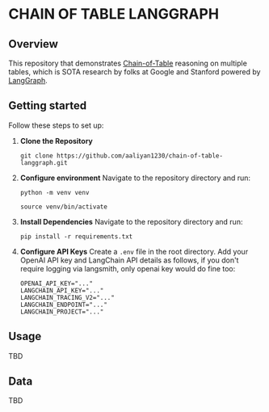 # CHAIN OF TABLE LANGGRAPH

## Overview
This repository that demonstrates [Chain-of-Table](https://arxiv.org/abs/2401.04398) reasoning on multiple tables, which is SOTA research by folks at Google and Stanford powered by [LangGraph](https://github.com/langchain-ai/langgraph).

## Getting started

Follow these steps to set up:

1. **Clone the Repository**
    ```
    git clone https://github.com/aaliyan1230/chain-of-table-langgraph.git
    ```
2. **Configure environment**
    Navigate to the repository directory and run:
    ```
    python -m venv venv
    ```
    ```
    source venv/bin/activate
    ```
3. **Install Dependencies**
    Navigate to the repository directory and run:
    ```
    pip install -r requirements.txt
    ```
4. **Configure API Keys**
    Create a `.env` file in the root directory. Add your OpenAI API key and LangChain API details as follows, if you don't require logging via langsmith, only openai key would do fine too:
    ```
    OPENAI_API_KEY="..."
    LANGCHAIN_API_KEY="..."
    LANGCHAIN_TRACING_V2="..."
    LANGCHAIN_ENDPOINT="..."
    LANGCHAIN_PROJECT="..."
    ```

## Usage
TBD

## Data
TBD
